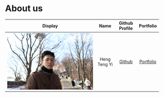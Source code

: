 # About us

Display |     Name     |            Github Profile            | Portfolio 
--------|:------------:|:------------------------------------:|:---------:
![](./img/hty2003.JPG) | Heng Teng Yi | [Github](https://github.com/HTY2003) | [Portfolio](hty2003)
